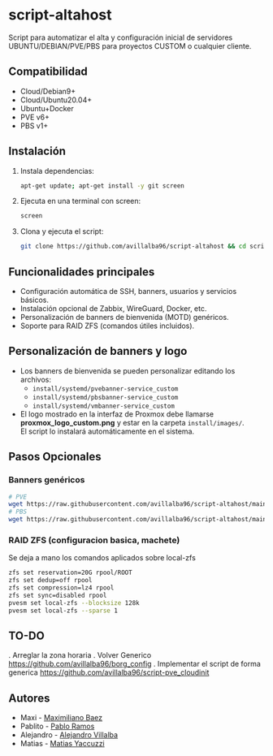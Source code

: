 # script-altahost

Script para automatizar el alta y configuración inicial de servidores UBUNTU/DEBIAN/PVE/PBS para proyectos CUSTOM o cualquier cliente.

## Compatibilidad

- Cloud/Debian9+
- Cloud/Ubuntu20.04+
- Ubuntu+Docker
- PVE v6+
- PBS v1+

## Instalación

1. Instala dependencias:

   ```bash
   apt-get update; apt-get install -y git screen
   ```

2. Ejecuta en una terminal con screen:

   ```bash
   screen
   ```

3. Clona y ejecuta el script:

   ```bash
   git clone https://github.com/avillalba96/script-altahost && cd script-altahost/install && ./altahost-start.sh
   ```

## Funcionalidades principales

- Configuración automática de SSH, banners, usuarios y servicios básicos.
- Instalación opcional de Zabbix, WireGuard, Docker, etc.
- Personalización de banners de bienvenida (MOTD) genéricos.
- Soporte para RAID ZFS (comandos útiles incluidos).

## Personalización de banners y logo

- Los banners de bienvenida se pueden personalizar editando los archivos:
  - `install/systemd/pvebanner-service_custom`
  - `install/systemd/pbsbanner-service_custom`
  - `install/systemd/vmbanner-service_custom`
- El logo mostrado en la interfaz de Proxmox debe llamarse **proxmox_logo_custom.png** y estar en la carpeta `install/images/`.  
  El script lo instalará automáticamente en el sistema.

## Pasos Opcionales

### Banners genéricos

```bash
# PVE
wget https://raw.githubusercontent.com/avillalba96/script-altahost/main/install/systemd/pvebanner-service_custom -O /usr/bin/pvebanner && chmod +x /usr/bin/pvebanner && systemctl restart pvebanner.service
# PBS
wget https://raw.githubusercontent.com/avillalba96/script-altahost/main/install/systemd/pbsbanner-service_custom -O /usr/lib/x86_64-linux-gnu/proxmox-backup/proxmox-backup-banner && chmod +x /usr/lib/x86_64-linux-gnu/proxmox-backup/proxmox-backup-banner && systemctl restart proxmox-backup-banner.service
```

### RAID ZFS (configuracion basica, machete)

Se deja a mano los comandos aplicados sobre local-zfs

```bash
zfs set reservation=20G rpool/ROOT
zfs set dedup=off rpool
zfs set compression=lz4 rpool
zfs set sync=disabled rpool
pvesm set local-zfs --blocksize 128k
pvesm set local-zfs --sparse 1
```

## TO-DO

. Arreglar la zona horaria
. Volver Generico <https://github.com/avillalba96/borg_config>
. Implementar el script de forma generica <https://github.com/avillalba96/script-pve_cloudinit>

## Autores

- Maxi - [Maximiliano Baez](https://github.com/MaximilianoBz)
- Pablito - [Pablo Ramos](https://github.com/avillalba96)
- Alejandro - [Alejandro Villalba](https://github.com/avillalba96)
- Matias - [Matias Yaccuzzi](https://github.com/matiassy)
